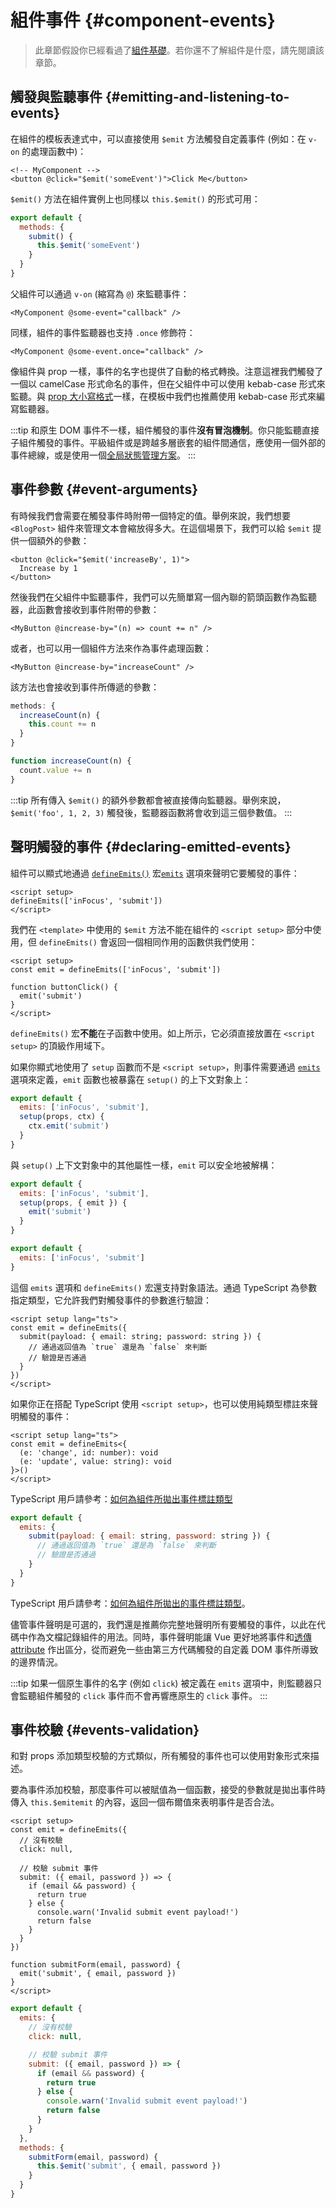 <script setup>
import { onMounted } from 'vue'

if (typeof window !== 'undefined') {
  const hash = window.location.hash

  // The docs for v-model used to be part of this page. Attempt to redirect outdated links.
  if ([
    '#usage-with-v-model',
    '#v-model-arguments',
    '#multiple-v-model-bindings',
    '#handling-v-model-modifiers'
  ].includes(hash)) {
    onMounted(() => {
      window.location = './v-model.html' + hash
    })
  }
}
</script>

# 組件事件 {#component-events}

> 此章節假設你已經看過了[組件基礎](/guide/essentials/component-basics)。若你還不了解組件是什麼，請先閱讀該章節。

## 觸發與監聽事件 {#emitting-and-listening-to-events}

在組件的模板表達式中，可以直接使用 `$emit` 方法觸發自定義事件 (例如：在 `v-on` 的處理函數中)：

```vue-html
<!-- MyComponent -->
<button @click="$emit('someEvent')">Click Me</button>
```

<div class="options-api">

`$emit()` 方法在組件實例上也同樣以 `this.$emit()` 的形式可用：

```js
export default {
  methods: {
    submit() {
      this.$emit('someEvent')
    }
  }
}
```

</div>

父組件可以通過 `v-on` (縮寫為 `@`) 來監聽事件：

```vue-html
<MyComponent @some-event="callback" />
```

同樣，組件的事件監聽器也支持 `.once` 修飾符：

```vue-html
<MyComponent @some-event.once="callback" />
```

像組件與 prop 一樣，事件的名字也提供了自動的格式轉換。注意這裡我們觸發了一個以 camelCase 形式命名的事件，但在父組件中可以使用 kebab-case 形式來監聽。與 [prop 大小寫格式](/guide/components/props#prop-name-casing)一樣，在模板中我們也推薦使用 kebab-case 形式來編寫監聽器。

:::tip
和原生 DOM 事件不一樣，組件觸發的事件**沒有冒泡機制**。你只能監聽直接子組件觸發的事件。平級組件或是跨越多層嵌套的組件間通信，應使用一個外部的事件總線，或是使用一個[全局狀態管理方案](/guide/scaling-up/state-management)。
:::

## 事件參數 {#event-arguments}

有時候我們會需要在觸發事件時附帶一個特定的值。舉例來說，我們想要 `<BlogPost>` 組件來管理文本會縮放得多大。在這個場景下，我們可以給 `$emit` 提供一個額外的參數：

```vue-html
<button @click="$emit('increaseBy', 1)">
  Increase by 1
</button>
```

然後我們在父組件中監聽事件，我們可以先簡單寫一個內聯的箭頭函數作為監聽器，此函數會接收到事件附帶的參數：

```vue-html
<MyButton @increase-by="(n) => count += n" />
```

或者，也可以用一個組件方法來作為事件處理函數：

```vue-html
<MyButton @increase-by="increaseCount" />
```

該方法也會接收到事件所傳遞的參數：

<div class="options-api">

```js
methods: {
  increaseCount(n) {
    this.count += n
  }
}
```

</div>
<div class="composition-api">

```js
function increaseCount(n) {
  count.value += n
}
```

</div>

:::tip
所有傳入 `$emit()` 的額外參數都會被直接傳向監聽器。舉例來說，`$emit('foo', 1, 2, 3)` 觸發後，監聽器函數將會收到這三個參數值。
:::

## 聲明觸發的事件 {#declaring-emitted-events}

組件可以顯式地通過 <span class="composition-api">[`defineEmits()`](/api/sfc-script-setup#defineprops-defineemits) 宏</span><span class="options-api">[`emits`](/api/options-state#emits) 選項</span>來聲明它要觸發的事件：

<div class="composition-api">

```vue
<script setup>
defineEmits(['inFocus', 'submit'])
</script>
```

我們在 `<template>` 中使用的 `$emit` 方法不能在組件的 `<script setup>` 部分中使用，但 `defineEmits()` 會返回一個相同作用的函數供我們使用：

```vue
<script setup>
const emit = defineEmits(['inFocus', 'submit'])

function buttonClick() {
  emit('submit')
}
</script>
```

`defineEmits()` 宏**不能**在子函數中使用。如上所示，它必須直接放置在 `<script setup>` 的頂級作用域下。

如果你顯式地使用了 `setup` 函數而不是 `<script setup>`，則事件需要通過 [`emits`](/api/options-state#emits) 選項來定義，`emit` 函數也被暴露在 `setup()` 的上下文對象上：

```js
export default {
  emits: ['inFocus', 'submit'],
  setup(props, ctx) {
    ctx.emit('submit')
  }
}
```

與 `setup()` 上下文對象中的其他屬性一樣，`emit` 可以安全地被解構：

```js
export default {
  emits: ['inFocus', 'submit'],
  setup(props, { emit }) {
    emit('submit')
  }
}
```

</div>
<div class="options-api">

```js
export default {
  emits: ['inFocus', 'submit']
}
```

</div>

這個 `emits` 選項和 `defineEmits()` 宏還支持對象語法。通過 TypeScript 為參數指定類型，它允許我們對觸發事件的參數進行驗證：

<div class="composition-api">

```vue
<script setup lang="ts">
const emit = defineEmits({
  submit(payload: { email: string; password: string }) {
    // 通過返回值為 `true` 還是為 `false` 來判斷
    // 驗證是否通過
  }
})
</script>
```

如果你正在搭配 TypeScript 使用 `<script setup>`，也可以使用純類型標註來聲明觸發的事件：

```vue
<script setup lang="ts">
const emit = defineEmits<{
  (e: 'change', id: number): void
  (e: 'update', value: string): void
}>()
</script>
```

TypeScript 用戶請參考：[如何為組件所拋出事件標註類型](/guide/typescript/composition-api#typing-component-emits) <sup class="vt-badge ts" />

</div>
<div class="options-api">

```js
export default {
  emits: {
    submit(payload: { email: string, password: string }) {
      // 通過返回值為 `true` 還是為 `false` 來判斷
      // 驗證是否通過
    }
  }
}
```

TypeScript 用戶請參考：[如何為組件所拋出的事件標註類型](/guide/typescript/options-api#typing-component-emits)。<sup class="vt-badge ts" />

</div>

儘管事件聲明是可選的，我們還是推薦你完整地聲明所有要觸發的事件，以此在代碼中作為文檔記錄組件的用法。同時，事件聲明能讓 Vue 更好地將事件和[透傳 attribute](/guide/components/attrs#v-on-listener-inheritance) 作出區分，從而避免一些由第三方代碼觸發的自定義 DOM 事件所導致的邊界情況。

:::tip
如果一個原生事件的名字 (例如 `click`) 被定義在 `emits` 選項中，則監聽器只會監聽組件觸發的 `click` 事件而不會再響應原生的 `click` 事件。
:::

## 事件校驗 {#events-validation}

和對 props 添加類型校驗的方式類似，所有觸發的事件也可以使用對象形式來描述。

要為事件添加校驗，那麼事件可以被賦值為一個函數，接受的參數就是拋出事件時傳入 <span class="options-api">`this.$emit`</span><span class="composition-api">`emit`</span> 的內容，返回一個布爾值來表明事件是否合法。

<div class="composition-api">

```vue
<script setup>
const emit = defineEmits({
  // 沒有校驗
  click: null,

  // 校驗 submit 事件
  submit: ({ email, password }) => {
    if (email && password) {
      return true
    } else {
      console.warn('Invalid submit event payload!')
      return false
    }
  }
})

function submitForm(email, password) {
  emit('submit', { email, password })
}
</script>
```

</div>
<div class="options-api">

```js
export default {
  emits: {
    // 沒有校驗
    click: null,

    // 校驗 submit 事件
    submit: ({ email, password }) => {
      if (email && password) {
        return true
      } else {
        console.warn('Invalid submit event payload!')
        return false
      }
    }
  },
  methods: {
    submitForm(email, password) {
      this.$emit('submit', { email, password })
    }
  }
}
```

</div>
